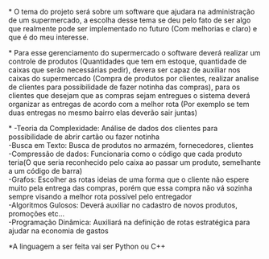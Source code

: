   \* O tema do projeto será sobre um software que ajudara na administração de um supermercado, a escolha desse tema se deu pelo fato de ser algo que realmente pode ser implementado no futuro (Com melhorias e claro) e que é do meu interesse.

  \* Para esse gerenciamento do supermercado o software deverá realizar um controle de produtos (Quantidades que tem em estoque, quantidade de caixas que serão necessárias pedir), devera ser capaz de auxiliar nos caixas do supermercado (Compra de produtos por clientes, realizar analise de clientes para possibilidade de fazer notinha das compras), para os clientes que desejam que as compras sejam entregues o sistema deverá organizar as entregas de acordo com a melhor rota (Por exemplo se tem duas entregas no mesmo bairro elas deverão sair juntas)

  \* \-Teoria da Complexidade: Análise de dados dos clientes para possibilidade de abrir cartão ou fazer notinha  
    \-Busca em Texto: Busca de produtos no armazém, fornecedores, clientes  
    \-Compressão de dados: Funcionaria como o código que cada produto teria(O que seria reconhecido pelo caixa ao passar um produto, semelhante a um código de barra)  
    \-Grafos: Escolher as rotas ideias de uma forma que o cliente não espere muito pela entrega das compras, porém que essa compra não vá sozinha sempre visando a melhor rota possível pelo entregador  
    \-Algoritmos Gulosos: Deverá auxiliar no cadastro de novos produtos, promoções etc...  
    \-Programação Dinâmica: Auxiliará na definição de rotas estratégica para ajudar na economia de gastos

  \*A linguagem a ser feita vai ser Python ou C++


